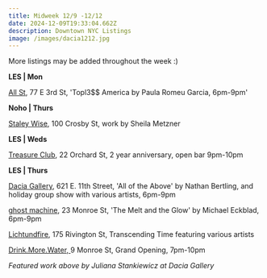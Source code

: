 ```yaml
---
title: Midweek 12/9 -12/12
date: 2024-12-09T19:33:04.662Z
description: Downtown NYC Listings
image: /images/dacia1212.jpg
---
```

M﻿ore listings may be added throughout the week :)

**LES | Mon**

[All St](https://allstnyc.com/), 77 E 3rd St, 'Topl3$$ America by Paula Romeu Garcia, 6pm-9pm' 

**Noho | Thurs**

[Staley Wise](https://www.staleywise.com/exhibitions/sheila-metzner2), 100 Crosby St, work by Sheila Metzner

**L﻿ES | Weds**

[T﻿reasure Club](https://www.instagram.com/treasureclubnyc), 22 Orchard St, 2 year anniversary, open bar 9pm-10pm

**L﻿ES | Thurs**

[Dacia Gallery](http://www.daciagallery.com/), 621 E. 11th Street, 'All of the Above' by Nathan Bertling, and holiday group show with various artists, 6pm-9pm

[ghost machine](https://www.ghostmachine.nyc), 23 Monroe St, 'The Melt and the Glow' by Michael Eckblad, 6pm-9pm

[Lichtundfire](https://www.lichtundfire.com/), 175 Rivington St, Transcending Time featuring various artists

[Drink.More.Water, ](https://www.instagram.com/drink.more.water.nyc)9 Monroe St, Grand Opening, 7pm-10pm

*F﻿eatured work above by Juliana Stankiewicz at Dacia Gallery*